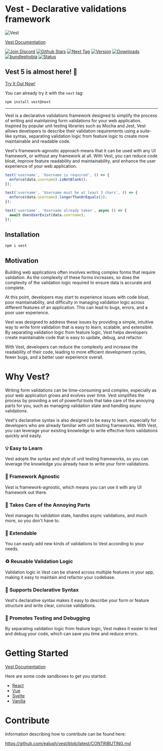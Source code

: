 # Vest - Declarative validations framework

![Vest](https://cdn.jsdelivr.net/gh/ealush/vest@assets/logo_250.png 'Vest')

[Vest Documentation](https://vestjs.dev)

[![Join Discord](https://badgen.net/discord/online-members/WmADZpJnSe?icon=discord&label=Discord)](https://discord.gg/WmADZpJnSe) [![Github Stars](https://badgen.net/github/stars/ealush/vest?color=yellow&label=Github%20🌟)](https://github.com/ealush/vest) [![Next Tag](https://badgen.net/npm/v/vest/next)](https://vestjs.dev/vest-5-is-ready) [![Version](https://badgen.net/npm/v/vest?&icon=npm)](https://www.npmjs.com/package/vest) [![Downloads](https://badgen.net/npm/dt/vest?label=Downloads)](https://www.npmjs.com/package/vest) [![bundlephobia](https://badgen.net/bundlephobia/minzip/vest)](https://bundlephobia.com/package/vest) [![Status](https://badgen.net/github/status/ealush/vest)](https://github.com/ealush/vest/actions)

## Vest 5 is almost here! 🎉

[Try It Out Now!](https://vestjs.dev/vest-5-is-ready)

You can already try it with the `next` tag:

```
npm install vest@next
```

---

Vest is a declarative validations framework designed to simplify the process of writing and maintaining form validations for your web application. Inspired by popular unit testing libraries such as Mocha and Jest, Vest allows developers to describe their validation requirements using a suite-like syntax, separating validation logic from feature logic to create more maintainable and readable code.

Vest's framework-agnostic approach means that it can be used with any UI framework, or without any framework at all. With Vest, you can reduce code bloat, improve feature readability and maintainability, and enhance the user experience of your web application.

```js
test('username', 'Username is required', () => {
  enforce(data.username).isNotBlank();
});

test('username', 'Username must be at least 3 chars', () => {
  enforce(data.username).longerThanOrEquals(3);
});

test('username', 'Username already taken', async () => {
  await doesUserExist(data.username);
});
```

## Installation

```
npm i vest
```

## Motivation

Building web applications often involves writing complex forms that require validation. As the complexity of these forms increases, so does the complexity of the validation logic required to ensure data is accurate and complete.

At this point, developers may start to experience issues with code bloat, poor maintainability, and difficulty in managing validation logic across different features of an application. This can lead to bugs, errors, and a poor user experience.

Vest was designed to address these issues by providing a simple, intuitive way to write form validation that is easy to learn, scalable, and extensible. By separating validation logic from feature logic, Vest helps developers create maintainable code that is easy to update, debug, and refactor.

With Vest, developers can reduce the complexity and increase the readability of their code, leading to more efficient development cycles, fewer bugs, and a better user experience overall.

# Why Vest?

Writing form validations can be time-consuming and complex, especially as your web application grows and evolves over time. Vest simplifies the process by providing a set of powerful tools that take care of the annoying parts for you, such as managing validation state and handling async validations.

Vest's declarative syntax is also designed to be easy to learn, especially for developers who are already familiar with unit testing frameworks. With Vest, you can leverage your existing knowledge to write effective form validations quickly and easily.

### 💡 Easy to Learn

Vest adopts the syntax and style of unit testing frameworks, so you can leverage the knowledge you already have to write your form validations.

### 🎨 Framework Agnostic

Vest is framework-agnostic, which means you can use it with any UI framework out there.

### 🧠 Takes Care of the Annoying Parts

Vest manages its validation state, handles async validations, and much more, so you don't have to.

### 🧩 Extendable

You can easily add new kinds of validations to Vest according to your needs.

### ♻️ Reusable Validation Logic

Validation logic in Vest can be shared across multiple features in your app, making it easy to maintain and refactor your codebase.

### 🧬 Supports Declarative Syntax

Vest's declarative syntax makes it easy to describe your form or feature structure and write clear, concise validations.

### 🧪 Promotes Testing and Debugging

By separating validation logic from feature logic, Vest makes it easier to test and debug your code, which can save you time and reduce errors.

# Getting Started

[Vest Documentation](https://vestjs.dev)

Here are some code sandboxes to get you started:

- [React](https://codesandbox.io/s/react-vest-5-gdc698?file=/src/suite.js)
- [Vue](https://codesandbox.io/s/vue-vest-5-d1g236?file=/src/suite.js)
- [Svelte](https://codesandbox.io/s/svelte-vest-5-imnq9z?file=/suite.js)
- [Vanilla](https://codesandbox.io/s/vest-vanilla-js-vest-5-3v4pqk?file=/src/suite.js)

# Contribute

Information describing how to contribute can be found here:

https://github.com/ealush/vest/blob/latest/CONTRIBUTING.md
